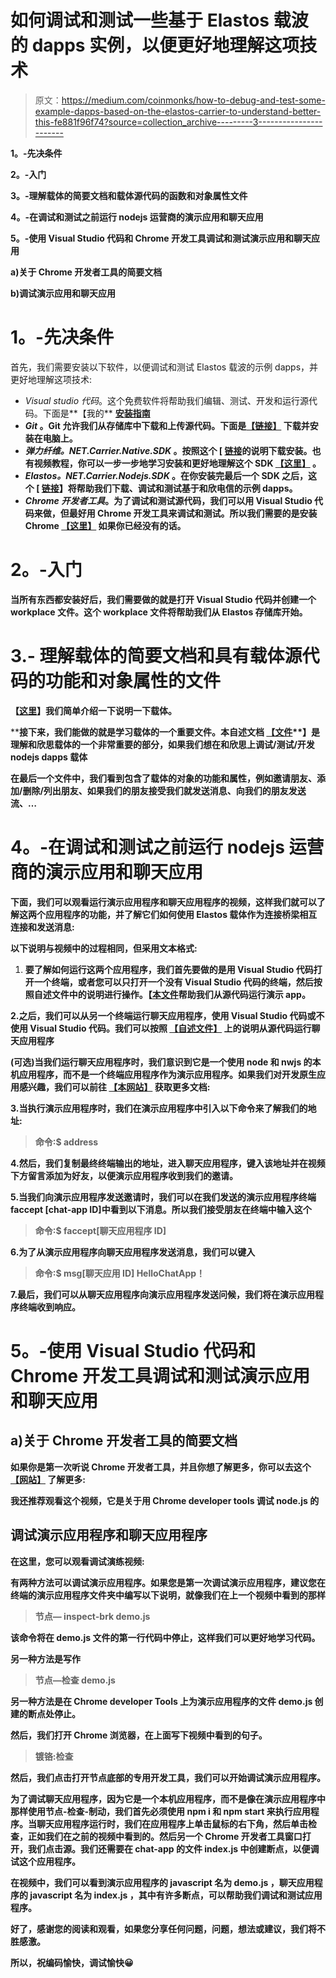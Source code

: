 # 如何调试和测试一些基于 Elastos 载波的 dapps 实例，以便更好地理解这项技术

> 原文：<https://medium.com/coinmonks/how-to-debug-and-test-some-example-dapps-based-on-the-elastos-carrier-to-understand-better-this-fe881f96f74?source=collection_archive---------3----------------------->

**1。-先决条件**

**2。-入门**

**3。-理解载体的简要文档和载体源代码的函数和对象属性文件**

**4。-在调试和测试之前运行 nodejs 运营商的演示应用和聊天应用**

**5。-使用 Visual Studio 代码和 Chrome 开发工具调试和测试演示应用和聊天应用**

**a)关于 Chrome 开发者工具的简要文档**

**b)调试演示应用和聊天应用**

# **1。-先决条件**

首先，我们需要安装以下软件，以便调试和测试 Elastos 载波的示例 dapps，并更好地理解这项技术:

*   *Visual studio 代码*。这个免费软件将帮助我们编辑、测试、开发和运行源代码。下面是**【我的** [**安装指南**](https://code.visualstudio.com/Docs/setup/setup-overview)
*   ***Git* 。Git 允许我们从存储库中下载和上传源代码。下面是[**【链接】**](https://git-scm.com/book/en/v2/Getting-Started-Installing-Git) 下载并安装在电脑上。**
*   ***弹力纤维。NET.Carrier.Native.SDK* 。按照这个 **[** [**链接**](https://github.com/elastos/Elastos.NET.Carrier.Native.SDK)**的说明下载安装。也有视频教程，你可以一步一步地学习安装和更好地理解这个 SDK [**【这里】**](https://www.youtube.com/playlist?list=PLS6d1baqGamKMwQPt51I82L5l1h51qrZA) 。****
*   *****Elastos。NET.Carrier.Nodejs.SDK* 。在你安装完最后一个 SDK 之后，这个 **[** [**链接**](https://github.com/elastos/Elastos.NET.Carrier.Nodejs.SDK)**】**将帮助我们下载、调试和测试基于和欣电信的示例 dapps。****
*   *****Chrome 开发者工具*。为了调试和测试源代码，我们可以用 Visual Studio 代码来做，但最好用 Chrome 开发工具来调试和测试。所以我们需要的是安装 Chrome [**【这里】**](https://www.google.com/chrome/) 如果你已经没有的话。****

# ******2。-入门******

****当所有东西都安装好后，我们需要做的就是打开 Visual Studio 代码并创建一个 workplace 文件。这个 workplace 文件将帮助我们从 Elastos 存储库开始。****

# ****3.- **理解载体的简要文档和具有载体源代码的功能和对象属性的文件******

******【**[**这里**](https://github.com/elastos/Elastos/blob/master/DeveloperGuide/topics/carrier/README.md)**】**我们简单介绍一下说明一下载体。****

****接下来，我们能做的就是学习载体的一个重要文件。本自述文档 [**【文件**](https://github.com/elastos/Elastos.NET.Carrier.Nodejs.SDK/edit/master/docs/README.md)**】**是理解和欣思载体的一个非常重要的部分，如果我们想在和欣思上调试/测试/开发 nodejs dapps 载体****

****在最后一个文件中，我们看到包含了载体的对象的功能和属性，例如邀请朋友、添加/删除/列出朋友、如果我们的朋友接受我们就发送消息、向我们的朋友发送流、…****

# ******4。-在调试和测试之前运行 nodejs 运营商的演示应用和聊天应用******

****下面，我们可以观看运行演示应用程序和聊天应用程序的视频，这样我们就可以了解这两个应用程序的功能，并了解它们如何使用 Elastos 载体作为连接桥梁相互连接和发送消息:****

****以下说明与视频中的过程相同，但采用文本格式:****

1.  ****要了解如何运行这两个应用程序，我们首先要做的是用 Visual Studio 代码打开一个终端，或者您可以只打开一个没有 Visual Studio 代码的终端，然后按照自述文件中的说明进行操作。**【**[**本文件**](https://github.com/elastos/Elastos.NET.Carrier.Nodejs.SDK/tree/master/example/demo)**帮助我们从源代码运行演示 app。******

******2.之后，我们可以从另一个终端运行聊天应用程序，使用 Visual Studio 代码或不使用 Visual Studio 代码。我们可以按照 [**【自述文件】**](https://github.com/elastos/Elastos.NET.Carrier.Nodejs.SDK/tree/master/example/chat-app) 上的说明从源代码运行聊天应用程序******

****(可选)当我们运行聊天应用程序时，我们意识到它是一个使用 node 和 nwjs 的本机应用程序，而不是一个终端应用程序作为演示应用程序。如果我们对开发原生应用感兴趣，我们可以前往 [**【本网站】**](http://docs.nwjs.io/en/latest/) 获取更多文档:****

****3.当执行演示应用程序时，我们在演示应用程序中引入以下命令来了解我们的地址:****

> ****命令:$ address****

****4.然后，我们复制最终终端输出的地址，进入聊天应用程序，键入该地址并在视频下方留言添加为好友，以便演示应用程序收到我们的邀请。****

****5.当我们向演示应用程序发送邀请时，我们可以在我们发送的演示应用程序终端 faccept [chat-app ID]中看到以下消息。所以我们接受朋友在终端中输入这个****

> ****命令:$ faccept[聊天应用程序 ID]****

****6.为了从演示应用程序向聊天应用程序发送消息，我们可以键入****

> ****命令:$ msg[聊天应用 ID] HelloChatApp！****

****7.最后，我们可以从聊天应用程序向演示应用程序发送问候，我们将在演示应用程序终端收到响应。****

# ******5。-使用 Visual Studio 代码和 Chrome 开发工具调试和测试演示应用和聊天应用******

## ******a)关于 Chrome 开发者工具的简要文档******

****如果你是第一次听说 Chrome 开发者工具，并且你想了解更多，你可以去这个 [**【网站】**](https://developers.google.com/web/tools/chrome-devtools) 了解更多:****

****我还推荐观看这个视频，它是关于用 Chrome developer tools 调试 node.js 的****

## ****调试演示应用程序和聊天应用程序****

****在这里，您可以观看调试演练视频:****

****有两种方法可以调试演示应用程序。如果您是第一次调试演示应用程序，建议您在终端的演示应用程序文件夹中编写以下说明，就像我们在上一个视频中看到的那样****

> ****节点— inspect-brk demo.js****

****该命令将在 **demo.js** 文件的第一行代码中停止，这样我们可以更好地学习代码。****

****另一种方法是写作****

> ****节点—检查 demo.js****

****另一种方法是在 Chrome developer Tools 上为演示应用程序的文件 **demo.js** 创建的断点处停止。****

****然后，我们打开 Chrome 浏览器，在上面写下视频中看到的句子。****

> ****镀铬:检查****

****然后，我们点击**打开节点**底部的专用开发工具，我们可以开始调试演示应用程序。****

****为了调试聊天应用程序，因为它是一个本机应用程序，而不是像在演示应用程序中那样使用**节点-检查-制动**，我们首先必须使用 **npm i** 和 **npm start** 来执行应用程序。当聊天应用程序运行时，我们在应用程序上单击鼠标的右下角，然后单击**检查**，正如我们在之前的视频中看到的。然后另一个 Chrome 开发者工具窗口打开，我们点击**源**。我们还需要在 chat-app 的文件 **index.js** 中创建断点，以便调试这个应用程序。****

****在视频中，我们可以看到演示应用程序的 javascript 名为 **demo.js** ，聊天应用程序的 javascript 名为 **index.js** ，其中有许多断点，可以帮助我们调试和测试应用程序。****

****好了，感谢您的阅读和观看，如果您分享任何问题，问题，想法或建议，我们将不胜感激。****

****所以，祝编码愉快，调试愉快😀****